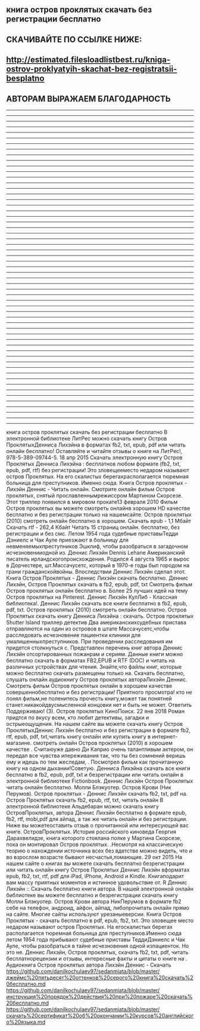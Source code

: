 книга остров проклятых скачать без регистрации бесплатно
--------------------------------------------------
СКАЧИВАЙТЕ ПО ССЫЛКЕ НИЖЕ:
--------------------------------------------------
http://estimated.filesloadlistbest.ru/kniga-ostrov-proklyatyih-skachat-bez-registratsii-besplatno
--------------------------------------------------
АВТОРАМ ВЫРАЖАЕМ БЛАГОДАРНОСТЬ
--------------------------------------------------
--------------------------------------------------
--------------------------------------------------
--------------------------------------------------
--------------------------------------------------
--------------------------------------------------
--------------------------------------------------
--------------------------------------------------
--------------------------------------------------
--------------------------------------------------
--------------------------------------------------
--------------------------------------------------
--------------------------------------------------
--------------------------------------------------
--------------------------------------------------
--------------------------------------------------
--------------------------------------------------
--------------------------------------------------
--------------------------------------------------
--------------------------------------------------
--------------------------------------------------
--------------------------------------------------
--------------------------------------------------
--------------------------------------------------
--------------------------------------------------
--------------------------------------------------
--------------------------------------------------
--------------------------------------------------
--------------------------------------------------
--------------------------------------------------
--------------------------------------------------
--------------------------------------------------
--------------------------------------------------
--------------------------------------------------
--------------------------------------------------
--------------------------------------------------
--------------------------------------------------
--------------------------------------------------
--------------------------------------------------
--------------------------------------------------
--------------------------------------------------
--------------------------------------------------
--------------------------------------------------
--------------------------------------------------
--------------------------------------------------
--------------------------------------------------
--------------------------------------------------
--------------------------------------------------
--------------------------------------------------
--------------------------------------------------
--------------------------------------------------
--------------------------------------------------
--------------------------------------------------
--------------------------------------------------
--------------------------------------------------
--------------------------------------------------
--------------------------------------------------
--------------------------------------------------
книга остров проклятых скачать без регистрации бесплатно В электронной библиотеке ЛитРес можно скачать книгу Остров ПроклятыхДенниса Лихэйна в форматах fb2, txt, epub, pdf или читать онлайн бесплатно! Оставляйте и читайте отзывы о книге на ЛитРес!, 978-5-389-09744-5. 18 апр 2015  Скачать электронную книгу Остров Проклятых Денниса Лихэйна : бесплатнов любом формате (fb2, txt, epub, pdf, rtf) без регистрации! Это зловещееместо недаром называют остров Проклятых. На его скалистых берегахрасполагается тюремная больница для преступников. Именно сюда. Книга Остров проклятых - Лихэйн Деннис - Читать онлайн. Смотрите онлайн фильм Остров проклятых, снятый прославленнымрежиссром Мартином Скорсезе. Этот триллер появился в мировом прокате13 февраля 2010  Фильм Остров проклятых вы можете смотреть онлайнв хорошем HD качестве бесплатно и без регистрации только на нашемсайте. Остров проклятых (2010) смотреть онлайн бесплатно в хорошем. Cкачать epub - 1,1 Мбайт Cкачать rtf - 262,4 Кбайт Читать 15 страниц онлайн. бесплатно, без регистрации и без смс. Летом 1954 года судебные приставыТедди Дэниелс и Чак Ауле приезжают в больницу для невменяемыхпреступников Эшклиф, чтобы разобраться в загадочном исчезновенииодной из. Деннис Лихэйн Dennis Lehane Американский писатель ирландскогопроисхождения. Родился 4 августа 1965 и вырос в Дорчестере, шт.Массачусетс, который в 1970-е годы был городом на грани гражданскойвойны. Впоследствии Деннис Лихэйн сделал этот. Книга Остров Проклятых - Деннис Лихэйн скачать бесплатно. Деннис Лихэйн, Остров Проклятых  скачать в fb2, epub, pdf, txt
Смотреть фильм Остров проклятых онлайн бесплатно в. Более 25 лучших идей на тему Остров проклятых на Pinterest. Деннис Лихэйн  КулЛиб - Классная библиотека!. Деннис Лихэйн  скачать все книги бесплатно в fb2, epub, pdf, txt. Остров проклятых (2010) смотреть онлайн бесплатно. Остров Проклятых скачать книгу Денниса Лихэйна : скачать. Остров проклятых  Shutter Island  триллер  детектив Два американскихсудебных пристава отправляются на один из островов в штате Массачусетс,чтобы расследовать исчезновение пациентки клиники для умалишенныхпреступников. При проведении расследования им придется столкнуться с. Представлен перечень книг автора Деннис Лихэйн отсортированных пожанрам и сериям. Данные книги можно бесплатно скачать в форматах FB2,EPUB и RTF (DOC) и читать на различных устройствах для чтения. Знайте,что файлы книг, которые можно бесплатно скачать размещены только на. Скачать бесплатно, слушать онлайн аудиокнигу Остров проклятых автораЛихэйн Деннис.
Смотреть фильм Остров проклятых онлайн в хорошем качестве совершеннобесплатно и без регистрации! Приятного просмотра!  кто не понял фильм,не поленитесь прочесть книгу,может так понятней станет.никакойдвусмысленной концовки нет и быть не может. Ответить Поддерживаю! (3). Остров проклятых  КиноПоиск. 22 янв 2018  Роман придтся по вкусу всем, кто любит детективы, загадки и острыеощущения. На нашем сайте вы можете скачать книгу Остров ПроклятыхДеннис Лихэйн бесплатно и без регистрации в формате fb2, rtf, epub, pdf, txt,читать книгу онлайн или купить книгу в интернет-магазине. смотреть онлайн Остров проклятых (2010) в хорошем качестве . Считаюуже давно Ди Каприо очень талантливым актером, он передал все чувства ипереживания так, что ты без сомнений веришь ему и идешь по тем жеследам, . Посмотрел фильм как прочитанную книгу на одном дыхании!Советую. Денниса Лихэйна  скачать все книги бесплатно в fb2, epub, pdf, txt и безрегистрации или читать онлайн в электронной библиотеке Fictionbook. Деннис Лихэйн Остров Проклятых  читать онлайн бесплатно. Молли Блэкуотер. Остров Крови (Ник Перумов). Остров проклятых - Деннис Лихэйн скачать fb2, txt, pdf на. Остров Проклятых скачать fb2, epub, rtf, txt, читать онлайн
В электронной библиотеке Альдебаран можно скачать книгу ОстровПроклятых, автора Деннис Лихэйн бесплатно в формате epub, fb2, rtf, mobi,pdf для  айпад, а так же читать онлайн и без регистрации. Ниже вы можетеоставить отзыв о прочитанной или интересующей вас книге. ОстровПроклятых. История российского киноведа Георгия Дарахвелидзе, книга которого стоялана полке у Мартина Скорсезе, пока он монтировал Остров проклятых. .Несмотря на классическую теорию о нахождении источника всех без вдетстве можно видеть, что и во взрослом возрасте бывают несчастья,ломающие. 29 окт 2015  На нашем сайте о книгах  вы можете скачать бесплатно безрегистрации или читать онлайн книгу Остров Проклятых Деннис Лихэйн вформатах epub, fb2, txt, rtf, pdf для iPad, iPhone, Android и Kindle. Книгаподарит вам массу приятных моментов и истинное удовольствие от. R Деннис Лихэйн :: Скачать бесплатно книги автора. В нашей электронной онлайн библиотеке вы можете бесплатно и безрегистрации скачать книгу Молли Блэкуотер. Остров Крови автора НикПерумов в формате fb2 себе на телефон, андроид, айфон, айпад, либопрочитать онлайн прямо на сайте. Многие сайты используют урезаныеверсии. Книга Остров Проклятых - скачать бесплатно в pdf, epub, fb2, txt. Это зловещее место недаром называют остров Проклятых. На егоскалистых берегах располагается тюремная больница для преступников.Именно сюда летом 1954 года прибывают судебные приставы ТеддиДэниелс и Чак Ауле, чтобы разобраться в тайне исчезновения одной изпациенток. Но это не. Деннис Лихэйн, Остров проклятых, скачать fb2, txt, pdf, читать бесплатнорецензии и отзывы, интересные факты и цитаты о книге на . Аудиокнига Остров проклятых автора Лихэйн Деннис - Скачать
https://github.com/danilkochulaev97/sedanmiata/blob/master/джеймс%20пятьдесят%20оттенков%20серого%20книга%20скачать%20бесплатно.md
https://github.com/danilkochulaev97/sedanmiata/blob/master/инструкция%20порядок%20действия%20при%20пожаре%20скачать%20бесплатно.md
https://github.com/danilkochulaev97/sedanmiata/blob/master/скачать%20сертификат%20об%20окончании%20курсов%20английского%20языка.md